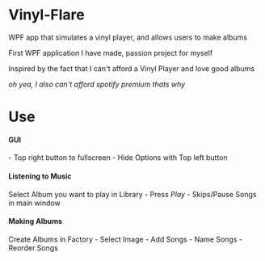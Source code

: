 # Vinyl-Flare

WPF app that simulates a vinyl player, and allows users to make albums 

First WPF application I have made, passion project for myself



Inspired by the fact that I can't afford a Vinyl Player and love good albums

<i>oh yea, I also can't afford spotify premium thats why</i>

# Use
<h4> GUI </h4>
- Top right button to fullscreen
- Hide Options with Top left button
<br>
<h4> Listening to Music </h4>
Select Album you want to play in Library
- Press <i>Play</i>
- Skips/Pause Songs in main window
<br>
<h4> Making Albums </h4>
Create Albums in Factory
  - Select Image
  - Add Songs
  - Name Songs
  - Reorder Songs

